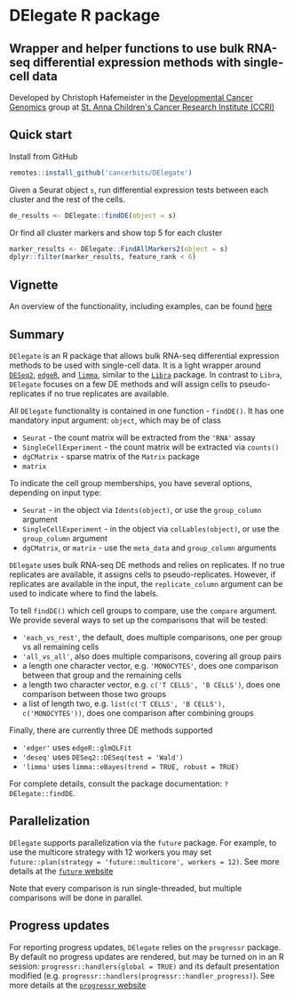 # DElegate R package

## Wrapper and helper functions to use bulk RNA-seq differential expression methods with single-cell data

Developed by Christoph Hafemeister in the [Developmental Cancer Genomics](https://cancerbits.github.io) group at [St. Anna Children's Cancer Research Institute (CCRI)](https://ccri.at)

## Quick start

Install from GitHub
```r
remotes::install_github('cancerbits/DElegate')
```

Given a Seurat object `s`, run differential expression tests between each cluster and the rest of the cells.
```r
de_results <- DElegate::findDE(object = s)
```

Or find all cluster markers and show top 5 for each cluster
```r
marker_results <- DElegate::FindAllMarkers2(object = s)
dplyr::filter(marker_results, feature_rank < 6)
```

## Vignette

An overview of the functionality, including examples, can be found [here](https://cancerbits.github.io/projects/introduction_to_DElegate.html)

## Summary

`DElegate` is an R package that allows bulk RNA-seq differential expression methods to be used with single-cell data. It is a light wrapper around 
[`DESeq2`](https://doi.org/doi:10.18129/B9.bioc.DESeq2), 
[`edgeR`](https://doi.org/doi:10.18129/B9.bioc.edgeR), and 
[`limma`](https://doi.org/doi:10.18129/B9.bioc.limma), similar to the [`Libra`](https://github.com/neurorestore/Libra) package. In contrast to `Libra`, `DElegate` focuses on a few DE methods and will assign cells to pseudo-replicates if no true replicates are available.


All `DElegate` functionality is contained in one function - `findDE()`. It has one mandatory input argument: `object`, which may be of class

* `Seurat` - the count matrix will be extracted from the `'RNA'` assay
* `SingleCellExperiment` - the count matrix will be extracted via `counts()`
* `dgCMatrix` - sparse matrix of the `Matrix` package
* `matrix`

To indicate the cell group memberships, you have several options, depending on input type:

* `Seurat` - in the object via `Idents(object)`, or use the `group_column` argument
* `SingleCellExperiment` - in the object via `colLables(object)`, or use the `group_column` argument
* `dgCMatrix`, or `matrix` - use the `meta_data` and `group_column` arguments

`DElegate` uses bulk RNA-seq DE methods and relies on replicates. If no true replicates are available, it assigns cells to pseudo-replicates. However, if replicates are available in the input, the `replicate_column` argument can be used to indicate where to find the labels.

To tell `findDE()` which cell groups to compare, use the `compare` argument. We provide several ways to set up the comparisons that will be tested:

* `'each_vs_rest'`, the default, does multiple comparisons, one per group vs all remaining cells
* `'all_vs_all'`, also does multiple comparisons, covering all group pairs
* a length one character vector, e.g. `'MONOCYTES'`, does one comparison between that group and the remaining cells
* a length two character vector, e.g. `c('T CELLS', 'B CELLS')`, does one comparison between those two groups
* a list of length two, e.g. `list(c('T CELLS', 'B CELLS'), c('MONOCYTES'))`, does one comparison after combining groups

Finally, there are currently three DE methods supported

* `'edger'` uses `edgeR::glmQLFit`
* `'deseq'` uses `DESeq2::DESeq(test = 'Wald')`
* `'limma'` uses `limma::eBayes(trend = TRUE, robust = TRUE)`

For complete details, consult the package documentation: `?DElegate::findDE`. 

## Parallelization

`DElegate` supports parallelization via the `future` package. 
For example, to use the multicore strategy with 12 workers you may set
`future::plan(strategy = 'future::multicore', workers = 12)`.
See more details at the [`future` website](https://future.futureverse.org)

Note that every comparison is run single-threaded, but multiple comparisons will be done in parallel.

## Progress updates

For reporting progress updates, `DElegate` relies on the `progressr` package. By default no progress updates are rendered, but may be turned on in an R session: `progressr::handlers(global = TRUE)` and its default presentation modified (e.g. `progressr::handlers(progressr::handler_progress)`). 
See more details at the [`progressr` website](https://progressr.futureverse.org)

